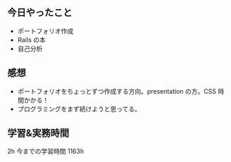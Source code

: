 ## 今日やったこと

- ポートフォリオ作成
- Rails の本
- 自己分析

## 感想

- ポートフォリオをちょっとずつ作成する方向。presentation の方。CSS 時間かかる！
- プログラミングをまず続けようと思ってる。

## 学習&実務時間

2h
今までの学習時間 1163h
